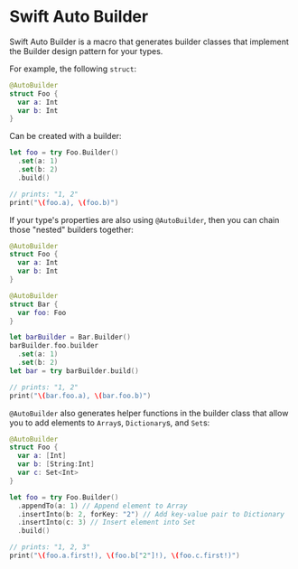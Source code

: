 # Swift Auto Builder
Swift Auto Builder is a macro that generates builder classes that implement the Builder design pattern for your types.

For example, the following `struct`:

```swift
@AutoBuilder
struct Foo {
  var a: Int
  var b: Int
}
```

Can be created with a builder:

```swift
let foo = try Foo.Builder()
  .set(a: 1)
  .set(b: 2)
  .build()

// prints: "1, 2"
print("\(foo.a), \(foo.b)")
```

If your type's properties are also using `@AutoBuilder`, then you can chain those "nested" builders together:

```swift
@AutoBuilder
struct Foo {
  var a: Int
  var b: Int
}

@AutoBuilder
struct Bar {
  var foo: Foo
}

let barBuilder = Bar.Builder()
barBuilder.foo.builder
  .set(a: 1)
  .set(b: 2)
let bar = try barBuilder.build()

// prints: "1, 2"
print("\(bar.foo.a), \(bar.foo.b)")
```

`@AutoBuilder` also generates helper functions in the builder class that allow you to add elements to `Array`s, `Dictionary`s, and `Set`s:

```swift
@AutoBuilder
struct Foo {
  var a: [Int]
  var b: [String:Int]
  var c: Set<Int>
}

let foo = try Foo.Builder()
  .appendTo(a: 1) // Append element to Array
  .insertInto(b: 2, forKey: "2") // Add key-value pair to Dictionary
  .insertInto(c: 3) // Insert element into Set
  .build()

// prints: "1, 2, 3"
print("\(foo.a.first!), \(foo.b["2"]!), \(foo.c.first!)")
```
